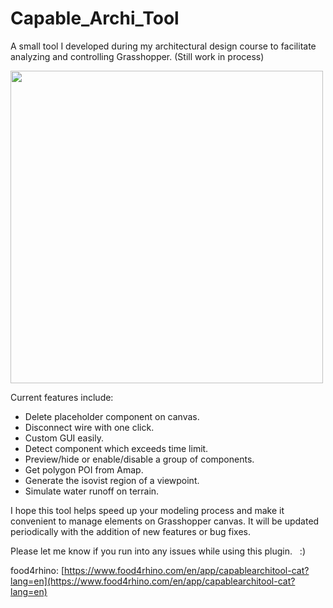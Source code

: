 # Capable_Archi_Tool

A small tool I developed during my architectural design course to facilitate analyzing and controlling Grasshopper. (Still work in process)

<img src="pic.jpg" width="500px">

Current features include:
* Delete placeholder component on canvas.
* Disconnect wire with one click.
* Custom GUI easily.
* Detect component which exceeds time limit.
* Preview/hide or enable/disable a group of components.
* Get polygon POI from Amap.
* Generate the isovist region of a viewpoint.
* Simulate water runoff on terrain.

I hope this tool helps speed up your modeling process and make it convenient to manage elements on Grasshopper canvas. It will be updated periodically with the addition of new features or bug fixes.

Please let me know if you run into any issues while using this plugin.   :)

food4rhino: [https://www.food4rhino.com/en/app/capablearchitool-cat?lang=en](https://www.food4rhino.com/en/app/capablearchitool-cat?lang=en)
